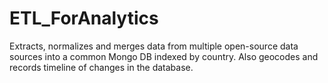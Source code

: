 # ETL_ForAnalytics
Extracts, normalizes and merges data from multiple open-source data sources into a common Mongo DB indexed by country.
Also geocodes and records timeline of changes in the database.
